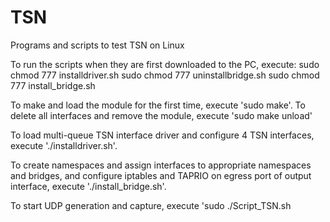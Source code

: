 # TSN
Programs and scripts to test TSN on Linux

To run the scripts when they are first downloaded to the PC, execute:
sudo chmod 777 installdriver.sh
sudo chmod 777 uninstallbridge.sh
sudo chmod 777 install_bridge.sh 

To make and load the module for the first time,
execute 'sudo make'.
To delete all interfaces and remove the module, execute 'sudo make unload'

To load multi-queue TSN interface driver and configure 4 TSN interfaces, execute './installdriver.sh'.

To create namespaces and assign interfaces to appropriate namespaces and bridges, and configure iptables and TAPRIO on egress port of output interface,
execute './install_bridge.sh'.

To start UDP generation and capture, execute 'sudo ./Script_TSN.sh
